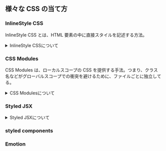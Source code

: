 ## 様々な CSS の当て方

### InlineStyle CSS

InlineStyle CSS とは、HTML 要素の中に直接スタイルを記述する方法。

<details><summary>InlineStyle CSSについて</summary>

### 特徴

1. **直接要素に適用**: 直接要素に適用されるため、その要素にのみ作用する。
2. **JavaScript オブジェクトで記述**: React では、スタイルを通常の JavaScript オブジェクトとして定義し、そのオブジェクトを要素に適用。
3. **動的なスタイリング**: JavaScript を使用するので、動的にスタイルを変更することが容易。

### メリット

1. **シンプルさ**: コンポーネントに直接スタイルを適用するので、どこで何が起きているのかが一目でわかります。

### デメリット

1. **可読性の低下**: 大規模なプロジェクトで多くのスタイルを直接コンポーネントに記述すると、`コードが冗長になり可読性が下がる`可能性あり。
2. **再利用性の問題**: 同じスタイルを異なるコンポーネントで使用する場合、`コードの重複`が発生しやすくなります。
3. **パフォーマンス**: あまりに多くのインラインスタイルを使用すると、ページの読み込み速度に影響を与える可能性あり。
4. **特異性**: インラインスタイルは他の多くのスタイルよりも特異性が高いため、他の CSS ルールで上書きするのが困難になる可能性あり。

### まとめ

InlineStyle CSS は、特定のシチュエーションや小規模なプロジェクトには合うかもしれませんが、`大規模なプロジェクトでは管理が難しくなる`ことがあるため、他のスタイリング手法と組み合わせるか、プロジェクトの要件に応じて慎重に選ぶ必要があり。

</details>

### CSS Modules

CSS Modules は、ローカルスコープの CSS を提供する手法。つまり、クラス名などがグローバルスコープでの衝突を避けるために、ファイルごとに独立してる。

<details><summary>CSS Modulesについて</summary>

### 特徴

1. **ローカルスコープ**: 各 CSS クラスは、デフォルトでその`モジュール内でのみ有効`。
2. **再利用性**: コンポーネントを再利用する際にスタイルも一緒にパッケージ化することができます。
3. **クラス名の衝突回避**: クラス名は一意で生成されるため、他のスタイルとの衝突を気にする必要がなし。

### メリット

1. **保守性**: クラス名の衝突がないため、コードベースが大きくなっても保守しやすい。
2. **再利用性**: スタイルがコンポーネントに閉じ込められているため、他の場所で簡単に再利用できる。
3. **可読性**: モジュール化されているため、どのスタイルがどのコンポーネントに対応しているのかが明確。
4. **グローバルスタイルとの併用**: 必要に応じて、グローバルスタイルとローカルスタイルを組み合わせることができる。

### デメリット

1. **設定とツール**: 正しく機能させるために特定のビルド設定やツールが必要になる場合があり。`node-sass`のエラーに少し苦戦した。
2. **デバッグ**: 生成されたクラス名が人間にとって読みにくい場合があるため、デバッグが少し難しくなることがある。チームでこの手法を採用する場合、ルール定める必要性あり。

### まとめ

CSS Modules は、`中規模から大規模なプロジェクト`で特に効果的。ローカルスコープによって衝突を回避し、コンポーネントの再利用を促進しますが、設定と学習には少し時間がかかるかも（個人的には、学習コストは高くないと思っているが）。プロジェクトのニーズとチームのスキルセットに合うかどうかを検討する必要あり。

</details>

### Styled JSX

<details><summary>Styled JSXについて</summary>

### Styled JSX

Styled JSX は、JSX 内で通常の CSS を書くことができるライブラリで、特に React や Next.js での開発で使われる。

### 特徴

1. **コンポーネント内での CSS**: コンポーネントの中で直接 CSS を記述できる。
2. **スコープ付き**: スタイルはそのコンポーネントにのみ適用される。
3. **フル CSS サポート**: 通常の CSS 構文をそのまま使える。
4. **動的な値の挿入**: JS 変数を CSS に直接挿入できるため、動的なスタイリングが可能。

### メリット

1. **直感的な記述**: 既存の CSS の知識をそのまま利用できる。
2. **安全なスコーピング**: クラス名の衝突を防げる。
3. **動的なスタイリングの容易さ**: コンポーネントのプロップやステートを使って容易にスタイルを変更できる。
4. **SSR 対応**: サーバーサイドレンダリングにも対応。

### デメリット

1. **プロジェクトへの適合性**: すべてのプロジェクトで必要とされるわけではなく、特定の状況で最も効果を発揮。
2. **追加の依存関係**: プロジェクトに追加するライブラリであるため、依存関係が増える。
3. **他のツールとの互換性**: 他の CSS プリプロセッサーやツールとの互換性に問題がある場合があるため、注意が必要。

### まとめ

Styled JSX は、コンポーネントベースでの開発が主流となる React や Next.js スタイリングのプロセスを簡略化したい場合に非常に役立つ。しかし、プロジェクト全体のニーズに応じて適切に選ばれるべきで、他のツールやライブラリとの組み合わせには注意が必要。

</details>

### styled components

### Emotion
